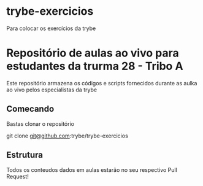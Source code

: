 # trybe-exercicios
Para colocar os exercícios da trybe

# Repositório de aulas ao vivo para estudantes da trurma 28 - Tribo A


Este repositório armazena os códigos e scripts fornecidos durante as aulka ao vivo pelos especialistas da trybe 

## Comecando

Bastas clonar o repositório

git clone git@github.com:trybe/trybe-exercicios

## Estrutura


Todos os conteudos dados em aulas estarão no seu respectivo Pull Request!


